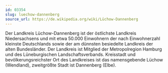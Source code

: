 ```yaml
---
id: 03354
slug: luechow-dannenberg
source_url: https://de.wikipedia.org/wiki/Lüchow-Dannenberg
---
```


Der Landkreis Lüchow-Dannenberg ist der östlichste Landkreis Niedersachsens und mit etwa 50.000 Einwohnern der nach Einwohnerzahl kleinste Deutschlands sowie der am dünnsten besiedelte Landkreis der alten Bundesländer. Der Landkreis ist Mitglied der Metropolregion Hamburg und des Lüneburgischen Landschaftsverbands. Kreisstadt und bevölkerungsreichster Ort des Landkreises ist das namensgebende Lüchow (Wendland), zweitgrößte Stadt ist Dannenberg (Elbe).
